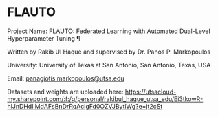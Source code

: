 # FLAUTO

Project Name: FLAUTO: Federated Learning with Automated Dual-Level Hyperparameter Tuning ¶

Written by Rakib Ul Haque and supervised by Dr. Panos P. Markopoulos

University: University of Texas at San Antonio, San Antonio,  Texas, USA

Email: panagiotis.markopoulos@utsa.edu

Datasets and weights are uploaded here:  https://utsacloud-my.sharepoint.com/:f:/g/personal/rakibul_haque_utsa_edu/Ei3tkowR-hlJnDHdIlMdAFsBnDrRqAclgFd0OZVJBytlWg?e=jt2cSt
